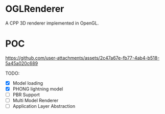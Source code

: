 # OGLRenderer

A CPP 3D renderer implemented in OpenGL.

# POC

https://github.com/user-attachments/assets/2c47a67e-fb77-4ab4-b518-5a45a020c689

TODO:
- [x] Model loading
- [x] PHONG lightning model
- [ ] PBR Support
- [ ] Multi Model Renderer
- [ ] Application Layer Abstraction
